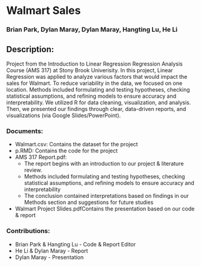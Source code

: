 # Walmart Sales
### Brian Park, Dylan Maray, Dylan Maray, Hangting Lu, He Li

## Description:
Project from the Introduction to Linear Regression Regression Analysis Course (AMS 317) at Stony Brook Univerisity. In this project, Linear Regression was applied to analyze various factors that would impact the sales for Walmart. To reduce variability in the data, we focused on one location. Methods included formulating and testing hypotheses, checking statistical assumptions, and refining models to ensure accuracy and interpretability. We utilized R for data cleaning, visualization, and analysis. Then, we presented our findings through clear, data-driven reports, and visualizations (via Google Slides/PowerPoint).

### Documents:
* Walmart.csv: Contains the dataset for the project
* p.RMD: Contains the code for the project
* AMS 317 Report.pdf:
  - The report begins with an introduction to our project & literature review.
  - Methods included formulating and testing hypotheses, checking statistical assumptions, and refining models to ensure accuracy and interpretability
  - The conclusion contained interpretations based on findings in our Methods section and suggestions for future studies
* Walmart Project Slides.pdfContains the presentation based on our code & report

### Contributions: 
* Brian Park & Hangting Lu - Code & Report Editor
* He Li & Dylan Maray - Report
* Dylan Maray - Presentation  
